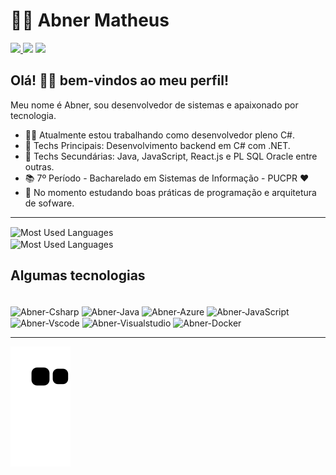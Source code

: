 # :man_technologist: Abner Matheus

<!-- SOCIAL -->
<div>
    <a href="mailto:abnerm80@gmail.com" target="_blank"> <img src="https://img.shields.io/badge/Gmail-E4400F?style=for-the-badge&logo=gmail&logoColor=white" target="_blank"> </a>
    <a href="https://www.instagram.com/abner_math/" target="_blank"> <img src="https://img.shields.io/badge/Instagram-E4405F?style=for-the-badge&logo=instagram&logoColor=white" target="_blank"></a>
  <a href="https://www.linkedin.com/in/abner-matheus/" target="_blank"> <img src="https://img.shields.io/badge/LinkedIn-0077B5?style=for-the-badge&logo=linkedin&logoColor=white" target="_blank"></a>
  </div>
<!-- SOCIAL -->

## Olá! 👋🏾 bem-vindos ao meu perfil!

Meu nome é Abner, sou desenvolvedor de sistemas e apaixonado por tecnologia. 

- :office_worker: Atualmente estou trabalhando como desenvolvedor pleno C#.
- :blue_heart: Techs Principais: Desenvolvimento backend em C# com .NET.
- :blue_heart: Techs Secundárias: Java, JavaScript, React.js e PL SQL Oracle entre outras.
- :books: 7º Período - Bacharelado em Sistemas de Informação - PUCPR :heart:
-  🌱 No momento estudando boas práticas de programação e arquitetura de sofware.

---

<div style="display: inline_block"> 
  <img align="center" src="https://github-readme-stats.anuraghazra1.vercel.app/api?username=ABNERMATHEUS&show_icons=true&include_all_commits=true&theme=tokyonight" alt="Most Used Languages" style="margin-right:120px;" />
   
  <img align="center" src="https://github-readme-stats.vercel.app/api/top-langs/?username=abnermatheus&layout=compact&langs_count=7&theme=tokyonight" alt="Most Used Languages" style="margin-right:180px;" />
  </div>

## Algumas tecnologias

<div>
 <div style="display: inline_block"><br>
  <img align="center" alt="Abner-Csharp" height="30" width="40" src="https://cdn.jsdelivr.net/gh/devicons/devicon/icons/csharp/csharp-original.svg">
  <img align="center" alt="Abner-Java" height="30" width="40" src="https://cdn.jsdelivr.net/gh/devicons/devicon/icons/java/java-original-wordmark.svg">
  <img align="center" alt="Abner-Azure" height="30" width="40" src="https://cdn.jsdelivr.net/gh/devicons/devicon/icons/azure/azure-original.svg">
  <img align="center" alt="Abner-JavaScript" height="30" width="40" src="https://cdn.jsdelivr.net/gh/devicons/devicon/icons/javascript/javascript-original.svg">
 
  <img align="center" alt="Abner-Vscode" height="30" width="40" src="https://cdn.jsdelivr.net/gh/devicons/devicon/icons/vscode/vscode-original.svg">
  <img align="center" alt="Abner-Visualstudio" height="30" width="40" src="https://cdn.jsdelivr.net/gh/devicons/devicon/icons/visualstudio/visualstudio-plain.svg">
  <img align="center" alt="Abner-Docker" height="30" width="40" src="https://cdn.jsdelivr.net/gh/devicons/devicon/icons/docker/docker-original-wordmark.svg">
</div>
<div/>
    
---
    
![Snake animation](https://github.com/abnermatheus/abnermatheus/blob/output/github-contribution-grid-snake.svg)
  


